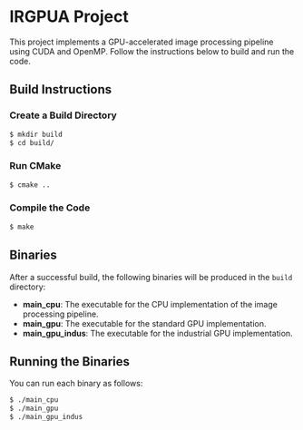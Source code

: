 # IRGPUA Project

This project implements a GPU-accelerated image processing pipeline using CUDA and OpenMP. Follow the instructions below to build and run the code.

## Build Instructions

### Create a Build Directory

```bash
$ mkdir build
$ cd build/
```

### Run CMake

```bash
$ cmake ..
```

### Compile the Code

```bash
$ make
```

## Binaries

After a successful build, the following binaries will be produced in the `build` directory:

- **main_cpu**: The executable for the CPU implementation of the image processing pipeline.
- **main_gpu**: The executable for the standard GPU implementation.
- **main_gpu_indus**: The executable for the industrial GPU implementation.

## Running the Binaries

You can run each binary as follows:

```bash
$ ./main_cpu
$ ./main_gpu
$ ./main_gpu_indus
```